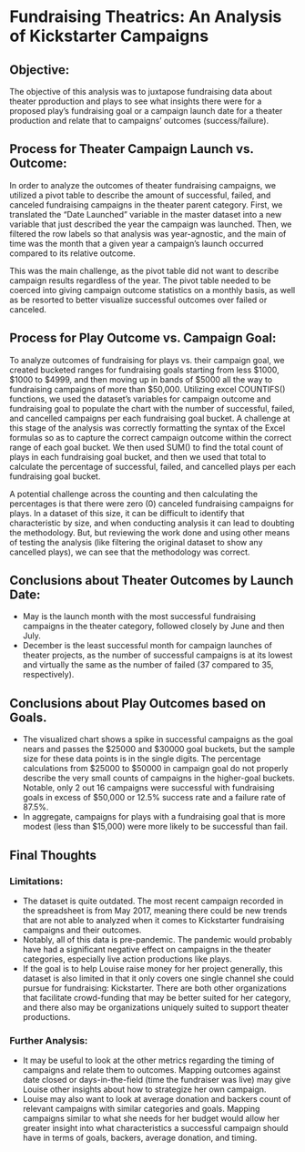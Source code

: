 # Fundraising Theatrics: An Analysis of Kickstarter Campaigns

## Objective:

The objective of this analysis was to juxtapose fundraising data about theater pproduction and plays to see what insights there were for a proposed play’s fundraising goal or a campaign launch date for a theater production and relate that to campaigns’ outcomes (success/failure). 

## Process for Theater Campaign Launch vs. Outcome:
In order to analyze the outcomes of theater fundraising campaigns, we utilized a pivot table to describe the amount of successful, failed, and canceled fundraising campaigns in the theater parent category. First, we translated the “Date Launched” variable in the master dataset into a new variable that just described the year the campaign was launched. Then, we filtered the row labels so that analysis was year-agnostic, and the main of time was the month that a given year a campaign’s launch occurred compared to its relative outcome. 

This was the main challenge, as the pivot table did not want to describe campaign results regardless of the year. The pivot table needed to be coerced into giving campaign outcome statistics on a monthly basis, as well as be resorted to better visualize successful outcomes over failed or canceled.

## Process for Play Outcome vs. Campaign Goal:
To analyze outcomes of fundraising for plays vs. their campaign goal, we created bucketed ranges for fundraising goals starting from less $1000, $1000 to $4999, and then moving up in bands of $5000 all the way to fundraising campaigns of more than $50,000. Utilizing excel COUNTIFS() functions, we used the dataset’s variables for campaign outcome and fundraising goal to populate the chart with the number of successful, failed, and cancelled campaigns per each fundraising goal bucket. A challenge at this stage of the analysis was correctly formatting the syntax of the Excel formulas so as to capture the correct campaign outcome within the correct range of each goal bucket. We then used SUM() to find the total count of plays in each fundraising goal bucket, and then we used that total to calculate the percentage of successful, failed, and cancelled plays per each fundraising goal bucket. 

A potential challenge across the counting and then calculating the percentages is that there were zero (0) canceled fundraising campaigns for plays. In a dataset of this size, it can be difficult to identify that characteristic by size, and when conducting analysis it can lead to doubting the methodology. But, but reviewing the work done and using other means of testing the analysis (like filtering the original dataset to show any cancelled plays), we can see that the methodology was correct.

## Conclusions about Theater Outcomes by Launch Date:
* May is the launch month with the most successful fundraising campaigns in the theater category, followed closely by June and then July.
* December is the least successful month for campaign launches of theater projects, as the number of successful campaigns is at its lowest and virtually the same as the number of failed (37 compared to 35, respectively).

## Conclusions about Play Outcomes based on Goals.
* The visualized chart shows a spike in successful campaigns as the goal nears and passes the $25000 and $30000 goal buckets, but the sample size for these data points is in the single digits. The percentage calculations from $25000 to $50000 in campaign goal do not properly describe the very small counts of campaigns in the higher-goal buckets. Notable, only 2 out 16 campaigns were successful with fundraising goals in excess of $50,000 or 12.5% success rate and a failure rate of 87.5%.
* In aggregate, campaigns for plays with a fundraising goal that is more modest (less than $15,000) were more likely to be successful than fail.

## Final Thoughts

### Limitations:
* The dataset is quite outdated. The most recent campaign recorded in the spreadsheet is from May 2017, meaning there could be new trends that are not able to analyzed when it comes to Kickstarter fundraising campaigns and their outcomes. 
* Notably, all of this data is pre-pandemic. The pandemic would probably have had a significant negative effect on campaigns in the theater categories, especially live action productions like plays.
* If the goal is to help Louise raise money for her project generally, this dataset is also limited in that it only covers one single channel she could pursue for fundraising: Kickstarter. There are both other organizations that facilitate crowd-funding that may be better suited for her category, and there also may be organizations uniquely suited to support theater productions.

### Further Analysis:
* It may be useful to look at the other metrics regarding the timing of campaigns and relate them to outcomes. Mapping outcomes against date closed or days-in-the-field (time the fundraiser was live) may give Louise other insights about how to strategize her own campaign.
* Louise may also want to look at average donation and backers count of relevant campaigns with similar categories and goals. Mapping campaigns similar to what she needs for her budget would allow her greater insight into what characteristics a successful campaign should have in terms of goals, backers, average donation, and timing.


